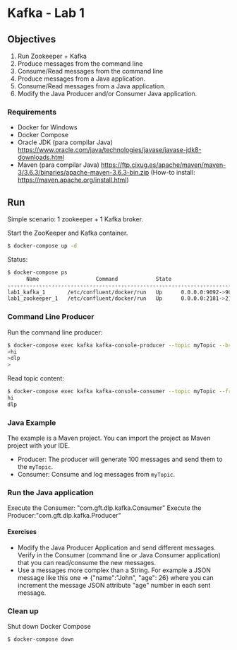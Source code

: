 # Kafka - Lab 1 

## Objectives

 1) Run Zookeeper + Kafka
 2) Produce messages from the command line
 3) Consume/Read messages from the command line
 4) Produce messages from a Java application.
 5) Consume/Read messages from a Java application.
 6) Modify the Java Producer and/or Consumer Java application.


### Requirements

 * Docker for Windows
 * Docker Compose 
 * Oracle JDK (para compilar Java) https://www.oracle.com/java/technologies/javase/javase-jdk8-downloads.html
 * Maven (para compilar Java) https://ftp.cixug.es/apache/maven/maven-3/3.6.3/binaries/apache-maven-3.6.3-bin.zip (How-to install: https://maven.apache.org/install.html)

## Run
Simple scenario: 1 zookeeper + 1 Kafka broker.

Start the ZooKeeper and Kafka container.

```sh
$ docker-compose up -d
```

Status: 

```sh
$ docker-compose ps
      Name                  Command            State                     Ports
-------------------------------------------------------------------------------------------------
lab1_kafka_1       /etc/confluent/docker/run   Up      0.0.0.0:9092->9092/tcp
lab1_zookeeper_1   /etc/confluent/docker/run   Up      0.0.0.0:2181->2181/tcp, 2888/tcp, 3888/tcp
```

### Command Line Producer

Run the command line producer:

```sh
$ docker-compose exec kafka kafka-console-producer --topic myTopic --broker-list localhost:9092
>hi
>dlp
>

```

Read topic content:

```sh
$ docker-compose exec kafka kafka-console-consumer --topic myTopic --from-beginning --bootstrap-server localhost:9092
hi
dlp
```

### Java Example

The example is a Maven project. You can import the project as Maven project with your IDE. 

* Producer: The producer will generate 100 messages and send them to the `myTopic`. 
* Consumer: Consume and log messages from `myTopic`.  

### Run the Java application
Execute the Consumer: "com.gft.dlp.kafka.Consumer"
Execute the Producer:"com.gft.dlp.kafka.Producer"


#### Exercises 

* Modify the Java Producer Application and send different messages. Verify in the Consumer (command line or 
  Java Consumer application) that you can read/consume the new messages.
*  Use a messages more complex than a String. For example a JSON message like this one => {"name":"John", "age": 26} 
where you can increment the message JSON attribute "age" number in each sent message.

### Clean up

Shut down Docker Compose

```sh
$ docker-compose down
```
